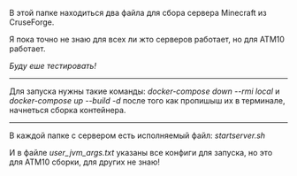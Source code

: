 В этой папке находиться два файла для сбора сервера Minecraft из CruseForge.

Я пока точно не знаю для всех ли жто серверов работает, но для ATM10 работает.

*Буду еше тестировать!*

---

Для запуска нужны такие команды:  *docker-compose down --rmi local* и *docker-compose up --build -d* после того как пропишыш их в терминале, начнеться сборка контейнера.

---

В каждой папке с сервером есть исполняемый файл: *startserver.sh*

И в файле *user_jvm_args.txt* указаны все конфиги для запуска, но это для ATM10 сборки, для других не знаю!

